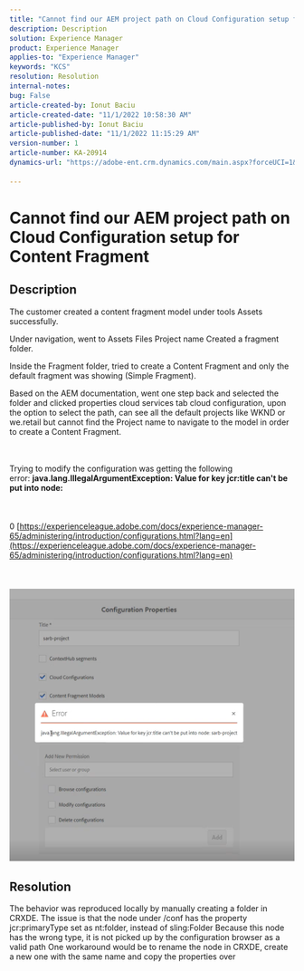 ```yaml
---
title: "Cannot find our AEM project path on Cloud Configuration setup for Content Fragment"
description: Description
solution: Experience Manager
product: Experience Manager
applies-to: "Experience Manager"
keywords: "KCS"
resolution: Resolution
internal-notes: 
bug: False
article-created-by: Ionut Baciu
article-created-date: "11/1/2022 10:58:30 AM"
article-published-by: Ionut Baciu
article-published-date: "11/1/2022 11:15:29 AM"
version-number: 1
article-number: KA-20914
dynamics-url: "https://adobe-ent.crm.dynamics.com/main.aspx?forceUCI=1&pagetype=entityrecord&etn=knowledgearticle&id=0bbd461e-d459-ed11-9561-6045bd006e5a"

---
```

# Cannot find our AEM project path on Cloud Configuration setup for Content Fragment

## Description


The customer created a content fragment model under tools  Assets successfully.

Under navigation, went to Assets  Files  Project name  Created a fragment folder.

 Inside the Fragment folder, tried to create a Content Fragment and only the default fragment was showing (Simple Fragment).

Based on the AEM documentation, went one step back and selected the folder and clicked properties  cloud services tab  cloud configuration, upon the option to select the path, can see all the default projects like WKND or we.retail but cannot find the Project name to navigate to the model in order to create a Content Fragment.


<br><br>Trying to modify the configuration was getting the following error: <b>java.lang.IllegalArgumentException: Value for key jcr:title can't be put into node:</b><br><br> <br><br>0 [https://experienceleague.adobe.com/docs/experience-manager-65/administering/introduction/configurations.html?lang=en](https://experienceleague.adobe.com/docs/experience-manager-65/administering/introduction/configurations.html?lang=en)<br><br> <br><br>![](assets/___2409f242-d659-ed11-9561-6045bd006e5a___.png)<br>

## Resolution


The behavior was reproduced locally by manually creating a folder in CRXDE.
The issue is that the node under /conf has the property jcr:primaryType set as nt:folder, instead of sling:Folder
Because this node has the wrong type, it is not picked up by the configuration browser as a valid path
One workaround would be to rename the node in CRXDE, create a new one with the same name and copy the properties over
